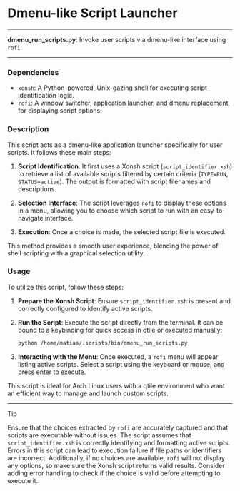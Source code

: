 
# Dmenu-like Script Launcher

---

**dmenu_run_scripts.py**: Invoke user scripts via dmenu-like interface using `rofi`.

---

### Dependencies

- `xonsh`: A Python-powered, Unix-gazing shell for executing script identification logic.
- `rofi`: A window switcher, application launcher, and dmenu replacement, for displaying script options.

### Description

This script acts as a dmenu-like application launcher specifically for user scripts. It follows these main steps:

1. **Script Identification**: It first uses a Xonsh script (`script_identifier.xsh`) to retrieve a list of available scripts filtered by certain criteria (`TYPE=RUN`, `STATUS=active`). The output is formatted with script filenames and descriptions.

2. **Selection Interface**: The script leverages `rofi` to display these options in a menu, allowing you to choose which script to run with an easy-to-navigate interface.

3. **Execution**: Once a choice is made, the selected script file is executed.

This method provides a smooth user experience, blending the power of shell scripting with a graphical selection utility.

### Usage

To utilize this script, follow these steps:

1. **Prepare the Xonsh Script**: Ensure `script_identifier.xsh` is present and correctly configured to identify active scripts.

2. **Run the Script**:
   Execute the script directly from the terminal. It can be bound to a keybinding for quick access in qtile or executed manually:
   ```bash
   python /home/matias/.scripts/bin/dmenu_run_scripts.py
   ```

3. **Interacting with the Menu**:
   Once executed, a `rofi` menu will appear listing active scripts. Select a script using the keyboard or mouse, and press enter to execute.

This script is ideal for Arch Linux users with a qtile environment who want an efficient way to manage and launch custom scripts.

---

> [!TIP]
> Ensure that the choices extracted by `rofi` are accurately captured and that scripts are executable without issues. The script assumes that `script_identifier.xsh` is correctly identifying and formatting active scripts. Errors in this script can lead to execution failure if file paths or identifiers are incorrect. Additionally, if no choices are available, `rofi` will not display any options, so make sure the Xonsh script returns valid results. Consider adding error handling to check if the choice is valid before attempting to execute it.